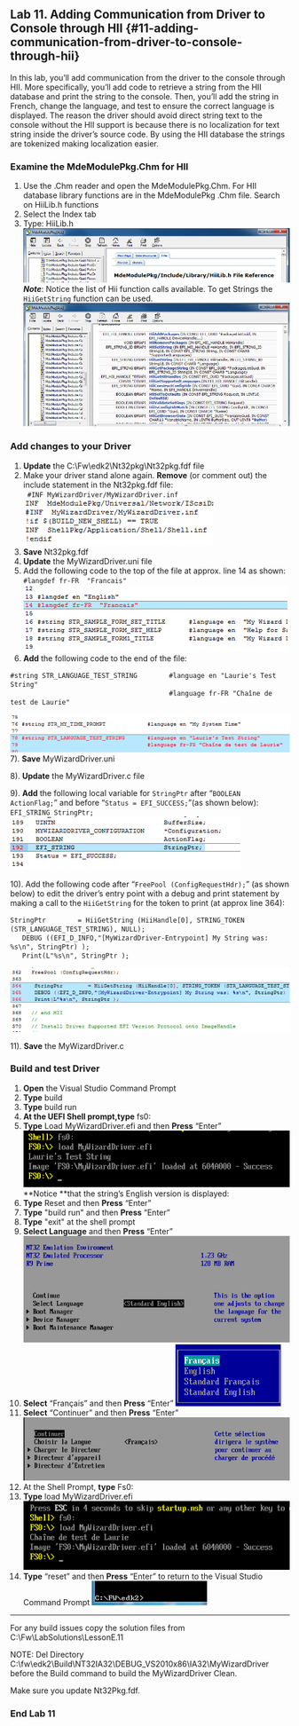 <!--- @file
 file

Copyright (c) 2018, Intel Corporation. All rights reserved.<BR>

Redistribution and use in source (original document form) and 'compiled'
forms (converted to PDF, epub, HTML and other formats) with or without
modification, are permitted provided that the following conditions are met:

1) Redistributions of source code (original document form) must retain the
above copyright notice, this list of conditions and the following
disclaimer as the first lines of this file unmodified.

2) Redistributions in compiled form (transformed to other DTDs, converted to
PDF, epub, HTML and other formats) must reproduce the above copyright
notice, this list of conditions and the following disclaimer in the
documentation and/or other materials provided with the distribution.

THIS DOCUMENTATION IS PROVIDED BY TIANOCORE PROJECT "AS IS" AND ANY EXPRESS OR
IMPLIED WARRANTIES, INCLUDING, BUT NOT LIMITED TO, THE IMPLIED WARRANTIES OF
MERCHANTABILITY AND FITNESS FOR A PARTICULAR PURPOSE ARE DISCLAIMED. IN NO
EVENT SHALL TIANOCORE PROJECT BE LIABLE FOR ANY DIRECT, INDIRECT, INCIDENTAL,
SPECIAL, EXEMPLARY, OR CONSEQUENTIAL DAMAGES (INCLUDING, BUT NOT LIMITED TO,
PROCUREMENT OF SUBSTITUTE GOODS OR SERVICES; LOSS OF USE, DATA, OR PROFITS;
OR BUSINESS INTERRUPTION) HOWEVER CAUSED AND ON ANY THEORY OF LIABILITY,
WHETHER IN CONTRACT, STRICT LIABILITY, OR TORT (INCLUDING NEGLIGENCE OR
OTHERWISE) ARISING IN ANY WAY OUT OF THE USE OF THIS DOCUMENTATION, EVEN IF
ADVISED OF THE POSSIBILITY OF SUCH DAMAGE.

-->
## Lab 11\. Adding Communication from Driver to Console through HII {#11-adding-communication-from-driver-to-console-through-hii}

In this lab, you’ll add communication from the driver to the console through HII. More specifically, you’ll add code to retrieve a string from the HII database and print the string to the console. Then, you’ll add the string in French, change the language, and test to ensure the correct language is displayed. The reason the driver should avoid direct string text to the console without the HII support is because there is no localization for text string inside the driver’s source code. By using the HII database the strings are tokenized making localization easier.

### Examine the MdeModulePkg.Chm for HII
1. Use the .Chm reader and open  the MdeModulePkg.Chm. For HII database library functions are in  the MdeModulePkg .Chm file. Search on HiiLib.h functions 
2. Select the Index tab 
3. Type: HiiLib.h <br>
![](/media/image98.png)
**_Note_**: Notice the list of Hii function calls available. To get Strings the `HiiGetString` function can be used. 
![](/media/image99.png)

### Add changes to your Driver
1. **Update** the C:\Fw\edk2\Nt32pkg\Nt32pkg.fdf file 
2. Make your driver stand alone again. **Remove** (or comment out) the include statement in the Nt32pkg.fdf file: <br>
` #INF MyWizardDriver/MyWizardDriver.inf` <br>
![](/media/image100.png)
3. **Save** Nt32pkg.fdf 
4. **Update** the MyWizardDriver.uni file 
5. Add the following code to the top of the file at approx. line 14 as shown: <br>
  `#langdef fr-FR  "Francais"`<br>
![](/media/image101.png)
6. **Add** the following code to the end of the file: <br>


```
#string STR_LANGUAGE_TEST_STRING        #language en "Laurie's Test String"                    
				                        #language fr-FR "Chaîne de test de Laurie"

```
![](/media/image102.png)
7). **Save** MyWizardDriver.uni <br>

8). **Update** the MyWizardDriver.c file <br>

9). **Add** the following local variable for `StringPtr` after “`BOOLEAN ActionFlag;`” and before “`Status = EFI_SUCCESS;`”(as shown below): <br>
  `EFI_STRING StringPtr;`<br>
![](/media/image103.png)<br>

10). Add the following code after “`FreePool (ConfigRequestHdr);`” (as shown below) to edit the driver’s entry point with a debug and print statement by making a call to the `HiiGetString` for the token to print (at approx line 364): 

```
StringPtr        = HiiGetString (HiiHandle[0], STRING_TOKEN (STR_LANGUAGE_TEST_STRING), NULL);
   DEBUG ((EFI_D_INFO,"[MyWizardDriver-Entrypoint] My String was: %s\n", StringPtr) );
   Print(L"%s\n", StringPtr );
```
![](/media/image104.png)<br>

11). **Save** the MyWizardDriver.c 


### Build and test Driver
1. **Open** the Visual Studio Command Prompt 
2.  **Type** build 
3. **Type** build run 
4.  **At the UEFI Shell prompt,type** fs0: 
5.  **Type** Load MyWizardDriver.efi  and then **Press** “Enter”
![](/media/image105.png) <br>
**Notice **that the string’s English version is displayed:
6. **Type** Reset  and then **Press** “Enter” 
7.  **Type** "build run" and then  **Press** “Enter” 
8. **Type** "exit" at the shell prompt 
9. **Select Language** and then **Press** “Enter” 
![](/media/image106.png)
10.  **Select** “Français”  and then **Press** “Enter” 
![](/media/image107.png)<br>
11. **Select** “Continuer” and then **Press** “Enter” 
![](/media/image108.png)
12. At the Shell Prompt, **type** Fs0: 
13. **Type** load MyWizardDriver.efi 
![](/media/image109.png)
14.  **Type** “reset” and then  **Press** “Enter” to return to the Visual Studio Command Prompt 
![](/media/image26.png)

---

For any build issues copy the solution files from C:\Fw\LabSolutions\LessonE.11

NOTE: Del Directory C:\fw\edk2\Build\NT32IA32\DEBUG_VS2010x86\IA32\MyWizardDriver before the Build command to build the MyWizardDriver Clean.

Make sure you update Nt32Pkg.fdf.

### End Lab 11